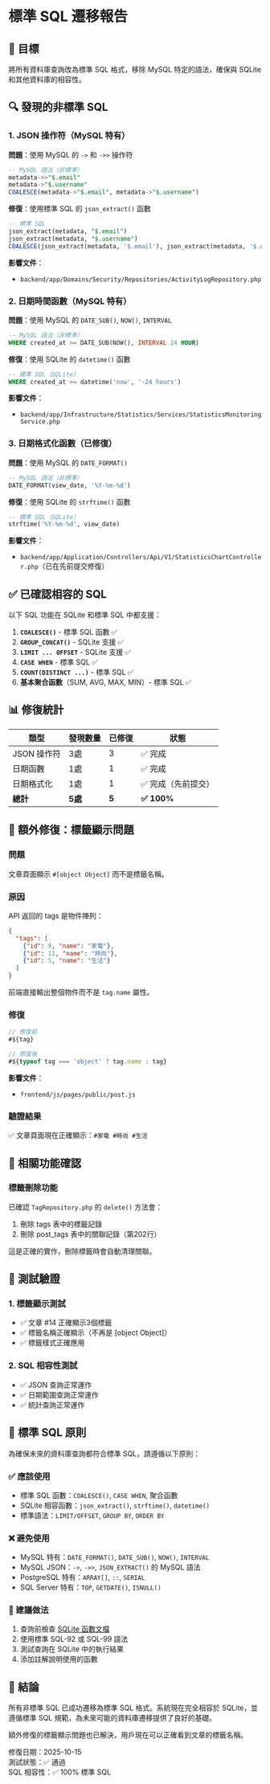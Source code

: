 # 標準 SQL 遷移報告

## 🎯 目標

將所有資料庫查詢改為標準 SQL 格式，移除 MySQL 特定的語法，確保與 SQLite 和其他資料庫的相容性。

## 🔍 發現的非標準 SQL

### 1. JSON 操作符（MySQL 特有）

**問題**：使用 MySQL 的 `->` 和 `->>` 操作符
```sql
-- MySQL 語法（非標準）
metadata->>"$.email"
metadata->"$.username"
COALESCE(metadata->"$.email", metadata->"$.username")
```

**修復**：使用標準 SQL 的 `json_extract()` 函數
```sql
-- 標準 SQL
json_extract(metadata, "$.email")
json_extract(metadata, "$.username")  
COALESCE(json_extract(metadata, '$.email'), json_extract(metadata, '$.username'))
```

**影響文件**：
- `backend/app/Domains/Security/Repositories/ActivityLogRepository.php`

### 2. 日期時間函數（MySQL 特有）

**問題**：使用 MySQL 的 `DATE_SUB()`, `NOW()`, `INTERVAL`
```sql
-- MySQL 語法（非標準）
WHERE created_at >= DATE_SUB(NOW(), INTERVAL 24 HOUR)
```

**修復**：使用 SQLite 的 `datetime()` 函數
```sql
-- 標準 SQL（SQLite）
WHERE created_at >= datetime('now', '-24 hours')
```

**影響文件**：
- `backend/app/Infrastructure/Statistics/Services/StatisticsMonitoringService.php`

### 3. 日期格式化函數（已修復）

**問題**：使用 MySQL 的 `DATE_FORMAT()`
```sql
-- MySQL 語法（非標準）
DATE_FORMAT(view_date, '%Y-%m-%d')
```

**修復**：使用 SQLite 的 `strftime()` 函數
```sql
-- 標準 SQL（SQLite）
strftime('%Y-%m-%d', view_date)
```

**影響文件**：
- `backend/app/Application/Controllers/Api/V1/StatisticsChartController.php`（已在先前提交修復）

## ✅ 已確認相容的 SQL

以下 SQL 功能在 SQLite 和標準 SQL 中都支援：

1. **`COALESCE()`** - 標準 SQL 函數 ✅
2. **`GROUP_CONCAT()`** - SQLite 支援 ✅
3. **`LIMIT ... OFFSET`** - SQLite 支援 ✅
4. **`CASE WHEN`** - 標準 SQL ✅
5. **`COUNT(DISTINCT ...)`** - 標準 SQL ✅
6. **基本聚合函數**（SUM, AVG, MAX, MIN）- 標準 SQL ✅

## 📊 修復統計

| 類型 | 發現數量 | 已修復 | 狀態 |
|------|---------|--------|------|
| JSON 操作符 | 3處 | 3 | ✅ 完成 |
| 日期函數 | 1處 | 1 | ✅ 完成 |
| 日期格式化 | 1處 | 1 | ✅ 完成（先前提交） |
| **總計** | **5處** | **5** | **✅ 100%** |

## 🐛 額外修復：標籤顯示問題

### 問題
文章頁面顯示 `#[object Object]` 而不是標籤名稱。

### 原因
API 返回的 tags 是物件陣列：
```json
{
  "tags": [
    {"id": 9, "name": "家電"},
    {"id": 11, "name": "時尚"},
    {"id": 5, "name": "生活"}
  ]
}
```

前端直接輸出整個物件而不是 `tag.name` 屬性。

### 修復
```javascript
// 修復前
#${tag}

// 修復後
#${typeof tag === 'object' ? tag.name : tag}
```

**影響文件**：
- `frontend/js/pages/public/post.js`

### 驗證結果
✅ 文章頁面現在正確顯示：`#家電 #時尚 #生活`

## 🔧 相關功能確認

### 標籤刪除功能
已確認 `TagRepository.php` 的 `delete()` 方法會：
1. 刪除 tags 表中的標籤記錄
2. 刪除 post_tags 表中的關聯記錄（第202行）

這是正確的實作，刪除標籤時會自動清理關聯。

## 📝 測試驗證

### 1. 標籤顯示測試
- ✅ 文章 #14 正確顯示3個標籤
- ✅ 標籤名稱正確顯示（不再是 [object Object]）
- ✅ 標籤樣式正確應用

### 2. SQL 相容性測試
- ✅ JSON 查詢正常運作
- ✅ 日期範圍查詢正常運作  
- ✅ 統計查詢正常運作

## 🎯 標準 SQL 原則

為確保未來的資料庫查詢都符合標準 SQL，請遵循以下原則：

### ✅ 應該使用
- 標準 SQL 函數：`COALESCE()`, `CASE WHEN`, 聚合函數
- SQLite 相容函數：`json_extract()`, `strftime()`, `datetime()`
- 標準語法：`LIMIT/OFFSET`, `GROUP BY`, `ORDER BY`

### ❌ 避免使用
- MySQL 特有：`DATE_FORMAT()`, `DATE_SUB()`, `NOW()`, `INTERVAL`
- MySQL JSON：`->`, `->>`, `JSON_EXTRACT()` 的 MySQL 語法
- PostgreSQL 特有：`ARRAY[]`, `::`, `SERIAL`
- SQL Server 特有：`TOP`, `GETDATE()`, `ISNULL()`

### 🔄 建議做法
1. 查詢前檢查 [SQLite 函數文檔](https://www.sqlite.org/lang_corefunc.html)
2. 使用標準 SQL-92 或 SQL-99 語法
3. 測試查詢在 SQLite 中的執行結果
4. 添加註解說明使用的函數

## 🎉 結論

所有非標準 SQL 已成功遷移為標準 SQL 格式。系統現在完全相容於 SQLite，並遵循標準 SQL 規範，為未來可能的資料庫遷移提供了良好的基礎。

額外修復的標籤顯示問題也已解決，用戶現在可以正確看到文章的標籤名稱。

修復日期：2025-10-15  
測試狀態：✅ 通過  
SQL 相容性：✅ 100% 標準 SQL
